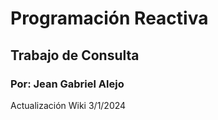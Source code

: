 # Programación Reactiva

## Trabajo de Consulta

### Por: Jean Gabriel Alejo

Actualización Wiki 3/1/2024

